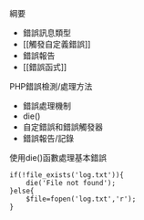 綱要
* 錯誤訊息類型
* [[觸發自定義錯誤]]
* 錯誤報告
* [[錯誤函式]]

PHP錯誤檢測/處理方法
* 錯誤處理機制
* die()
* 自定錯誤和錯誤觸發器
* 錯誤報告/記錄

使用die()函數處理基本錯誤
```
if(!file_exists('log.txt')){
	die('File not found');
}else{
	$file=fopen('log.txt','r');
}
```